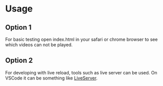 # Usage

## Option 1

For basic testing open index.html in your safari or chrome browser to see which videos can not be played.

## Option 2

For developing with live reload, tools such as live server can be used. On VSCode it can be something like [LiveServer](https://marketplace.visualstudio.com/items?itemName=ritwickdey.LiveServer).
